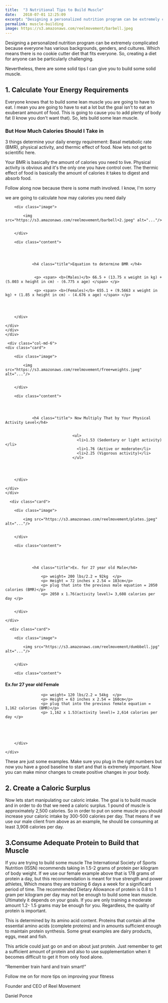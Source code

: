 ```yaml
---
title:  "3 Nutritional Tips to Build Muscle"
date:   2018-07-01 12:25:09
excerpt: "Designing a personalized nutrition program can be extremely complicated because everyone has various..."
permalink: muscle-building
image: https://s3.amazonaws.com/reelmovement/barbell.jpeg
---
```


<p> Designing a personalized nutrition program can be extremely complicated because everyone has various backgrounds, genders, and cultures. Which means there is no cookie cutter diet that fits everyone. So, creating a diet for anyone can be particularly challenging. </p>


<p>Nevertheless, there are some solid tips I can give you to build some solid muscle.</p>

<h2> 1. Calculate Your Energy Requirements</h2>

<p> Everyone knows that to build some lean muscle you are going to have to eat. I mean you are going to have to eat a lot but the goal isn't to eat an exuberant amount of food. This is going to cause you to add plenty of body fat (I know you don't want that). So, lets build some lean muscle.</p>

<h3>But How Much Calories Should I Take in</h3>

<p> 3 things determine your daily energy requirement: Basal metabolic rate (BMR), physical activity, and thermic effect of food. Now lets not get to scientific here.</p>

<p>Your BMR is basically the amount of calories you need to live. Physical activity is obvious and it's the only one you have control over. The thermic effect of food is basically the amount of calories it takes to digest and absorb food.</p>

<p> Follow along now because there is some math involved. I know, I'm sorry </p>
<p> we are going to calculate how may calories you need daily </p>


<div class="container">
  <div class="row">
  <div class="col-md-6">
   <div class="card">

        <div class="image">

            <img src="https://s3.amazonaws.com/reelmovement/barbell+2.jpeg" alt="..."/>


        </div>

        <div class="content">

          
            

                <h4 class="title">Equation to determine BMR </h4>

               
                 <p> <span> <b>(Males)</b> 66.5 + (13.75 x weight in kg) + (5.003 x height in cm) - (6.775 x age) </span> </p>
                 
                 <p> <span> <b>(Females)</b> 655.1 + (9.5663 x weight in kg) + (1.85 x height in cm) - (4.676 x age) </span> </p>


            

        </div>

    </div>
    </div>
    </div>

     <div class="col-md-6">
    <div class="card">

        <div class="image">

            <img src="https://s3.amazonaws.com/reelmovement/free+weights.jpeg" alt="..."/>


        </div>

        <div class="content">


            

                <h4 class="title"> Now Multiply That by Your Physical Activity Level</h4>


                                  <ul>
                                    <li>1.53 (Sedentary or light activity) </li>    
                                    <li>1.76 (Active or moderate</li>
                                    <li>2.25 (Vigorous activity)</li>
                                  </ul>


            

        </div>

    </div>
    </div>
  </div>

  <div class="container">
    <div class="row">
      <div class="col-md-6">

      <div class="card">

        <div class="image">

            <img src="https://s3.amazonaws.com/reelmovement/plates.jpeg" alt="..."/>


        </div>

        <div class="content">

          
            

                <h4 class="title">Ex. for 27 year old Male</h4>

                    <p> weight= 200 lbs/2.2 = 92kg  </p>
                    <p> Height = 72 inches x 2.54 = 183cm</p>
                    <p> plug that into the previous male equation = 2050 calories (BMR)</p> 
                    <p> 2050 x 1.76(activity level)= 3,608 calories per day </p>
            

        </div>

    </div>


  </div>    

   <div class="col-md-6">

      <div class="card">

        <div class="image">

            <img src="https://s3.amazonaws.com/reelmovement/dumbbell.jpg" alt="..."/>


        </div>

        <div class="content">

  

<h4 class="title">Ex.for 27 year old Female</h4>

                    <p> weight= 120 lbs/2.2 = 54kg  </p>
                    <p> Height = 63 inches x 2.54 = 160cm</p>
                    <p> plug that into the previous female equation = 1,162 calories (BMR)</p> 
                    <p> 1,162 x 1.53(activity level)= 2,614 calories per day </p>
            


            

        </div>

    </div>


  </div>    
   </div>
    </div>

<p> These are just some examples. Make sure you plug in the right numbers but now you have a good baseline to start and that is extremely important. Now you can make minor changes to create positive changes in your body.</p>



<h2>2. Create a Caloric Surplus</h2>

<p> Now lets start manipulating our caloric intake. The goal is to build muscle and in order to do that we need a caloric surplus. 1 pound of muscle is approximately 2,500 calories. So in order to put on some muscle you should increase your caloric intake by 300-500 calories per day. That means if we use our male client from above as an example, he should be consuming at least 3,908 calories per day.</p>

 

<h2> 3.Consume Adequate Protein to Build that Muscle</h2>



<p> If you are trying to build some muscle The International Society of Sports Nutrition (ISSN) recommends taking in 1.5-2 grams of protein per kilogram of body weight. If we use our female example above that is 178 grams of protein a day, but this recommendation is meant for true strength and power athletes, Which means they are training 6 days a week for a significant period of time. The recommended Dietary Allowance of protein is 0.8 to 1 gram per kilogram per day may not be enough to build some lean muscle. Ultimately it depends on your goals. If you are only training a moderate amount 1.2- 1.5 grams may be enough for you. Regardless, the quality of protein is important. </p>

<p> This is determined by its amino acid content. Proteins that contain all the essential amino acids (complete proteins)  and in amounts sufficient enough to maintain protein synthesis. Some great examples are dairy products, eggs, meat and fish.</p>

<p> This article could just go on and on about just protein. Just remember to get a sufficient amount of protein and also to use supplementation when it becomes difficult to get it from only food alone.</p>



<p>“Remember train hard and train smart!”</p>

<p> Follow me on <a href="https://www.instagram.com/{{ site.instagram_username }}">
      <i class="icon fa fa-instagram"></i> 
    </a>for more tips on improving your fitness</p>

<p>Founder and CEO of Reel Movement</p>
 
<span class="script"> Daniel Ponce </span>
